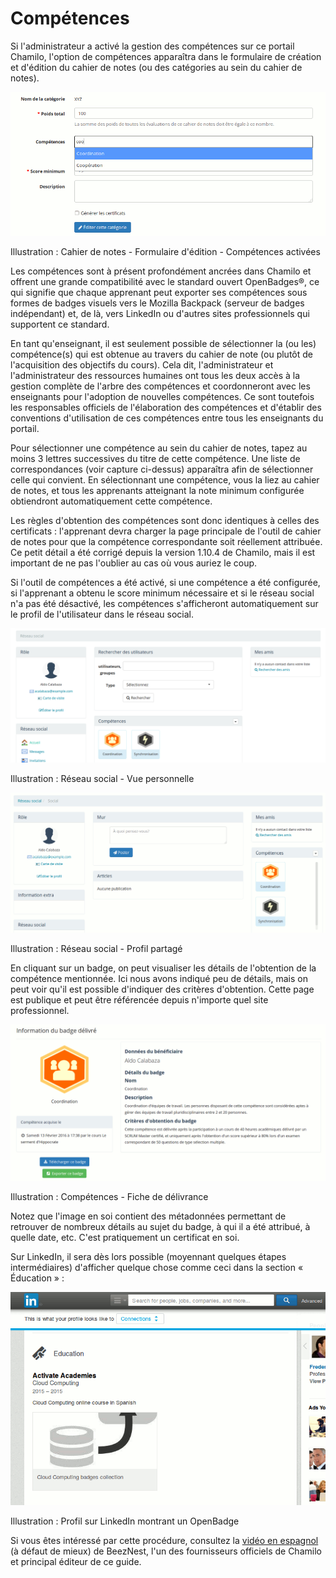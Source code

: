 # Compétences

Si l'administrateur a activé la gestion des compétences sur ce portail Chamilo, l'option de compétences apparaîtra dans le formulaire de création et d'édition du cahier de notes \(ou des catégories au sein du cahier de notes\).

![](../../.gitbook/assets/image193%20%281%29.png)

Illustration : Cahier de notes - Formulaire d'édition - Compétences activées

Les compétences sont à présent profondément ancrées dans Chamilo et offrent une grande compatibilité avec le standard ouvert OpenBadges®, ce qui signifie que chaque apprenant peut exporter ses compétences sous formes de badges visuels vers le Mozilla Backpack \(serveur de badges indépendant\) et, de là, vers LinkedIn ou d'autres sites professionnels qui supportent ce standard.

En tant qu'enseignant, il est seulement possible de sélectionner la \(ou les\) compétence\(s\) qui est obtenue au travers du cahier de note \(ou plutôt de l'acquisition des objectifs du cours\). Cela dit, l'administrateur et l'administrateur des ressources humaines ont tous les deux accès à la gestion complète de l'arbre des compétences et coordonneront avec les enseignants pour l'adoption de nouvelles compétences. Ce sont toutefois les responsables officiels de l'élaboration des compétences et d'établir des conventions d'utilisation de ces compétences entre tous les enseignants du portail.

Pour sélectionner une compétence au sein du cahier de notes, tapez au moins 3 lettres successives du titre de cette compétence. Une liste de correspondances \(voir capture ci-dessus\) apparaîtra afin de sélectionner celle qui convient. En sélectionnant une compétence, vous la liez au cahier de notes, et tous les apprenants atteignant la note minimum configurée obtiendront automatiquement cette compétence.

Les règles d'obtention des compétences sont donc identiques à celles des certificats : l'apprenant devra charger la page principale de l'outil de cahier de notes pour que la compétence correspondante soit réellement attribuée. Ce petit détail a été corrigé depuis la version 1.10.4 de Chamilo, mais il est important de ne pas l'oublier au cas où vous auriez le coup.

Si l'outil de compétences a été activé, si une compétence a été configurée, si l'apprenant a obtenu le score minimum nécessaire et si le réseau social n'a pas été désactivé, les compétences s'afficheront automatiquement sur le profil de l'utilisateur dans le réseau social.

![](../../.gitbook/assets/image194%20%281%29.png)

Illustration : Réseau social - Vue personnelle

![](../../.gitbook/assets/image195%20%281%29.png)

Illustration : Réseau social - Profil partagé

En cliquant sur un badge, on peut visualiser les détails de l'obtention de la compétence mentionnée. Ici nous avons indiqué peu de détails, mais on peut voir qu'il est possible d'indiquer des critères d'obtention. Cette page est publique et peut être référencée depuis n'importe quel site professionnel.

![](../../.gitbook/assets/image196%20%281%29.png)

Illustration : Compétences - Fiche de délivrance

Notez que l'image en soi contient des métadonnées permettant de retrouver de nombreux détails au sujet du badge, à qui il a été attribué, à quelle date, etc. C'est pratiquement un certificat en soi.

Sur LinkedIn, il sera dès lors possible \(moyennant quelques étapes intermédiaires\) d'afficher quelque chose comme ceci dans la section « Éducation » :

![](../../.gitbook/assets/image197%20%281%29.png)

Illustration : Profil sur LinkedIn montrant un OpenBadge

Si vous êtes intéressé par cette procédure, consultez la [vidéo en espagnol](https://www.youtube.com/watch?v=uAuycQVvEZc) \(à défaut de mieux\) de BeezNest, l'un des fournisseurs officiels de Chamilo et principal éditeur de ce guide.

